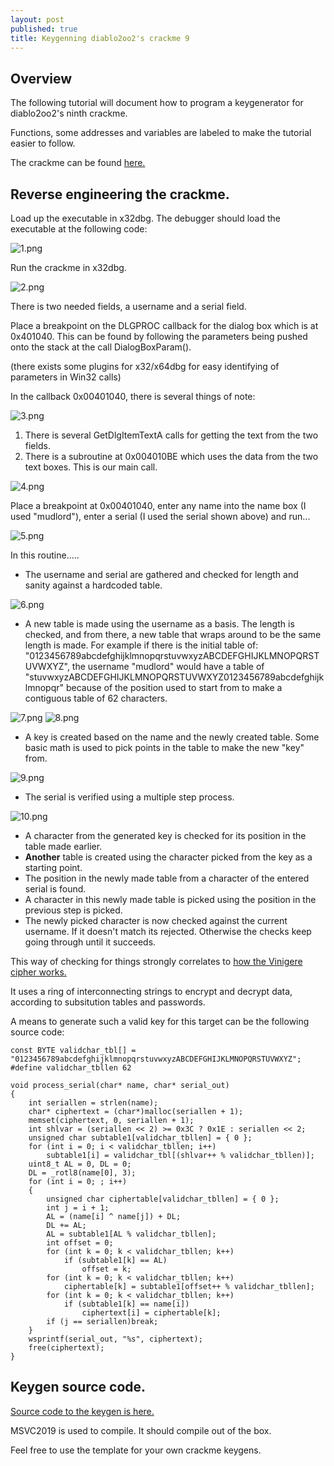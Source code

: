 ```yaml
---
layout: post
published: true
title: Keygenning diablo2oo2's crackme 9
---
```

## Overview

The following tutorial will document how to program a keygenerator for diablo2oo2's
ninth crackme.

Functions, some addresses and variables are labeled to make the tutorial easier to follow.

The crackme can be found [here.](https://github.com/mudlord/crackme_solutions/blob/master/crackmes/d2k2_crackme9.zip)


## Reverse engineering the crackme.

Load up the executable in x32dbg. 
The debugger should load the executable at the following code:

![1.png]({{site.baseurl}}/images/crackme9/1.PNG)

Run the crackme in x32dbg.

![2.png]({{site.baseurl}}/images/crackme9/2.PNG)

There is two needed fields, a username and a serial field.

Place a breakpoint on the DLGPROC callback for the dialog box which is at 0x401040. This can be found by following the parameters being pushed onto the stack at the call DialogBoxParam().

(there exists some plugins for x32/x64dbg for easy identifying of parameters in Win32 calls)

In the callback 0x00401040, there is several things of note:

![3.png]({{site.baseurl}}/images/crackme9/3.PNG)

1. There is several GetDlgItemTextA calls for getting the text from the two fields.
2. There is a subroutine at 0x004010BE which uses the data from the two text boxes. This is our main call.

![4.png]({{site.baseurl}}/images/crackme9/4.PNG)


Place a breakpoint at 0x00401040, enter any name into the name box (I used "mudlord"), enter a serial
(I used the serial shown above) and run...

![5.png]({{site.baseurl}}/images/crackme9/5.PNG)

In this routine.....
* The username and serial are gathered and checked for length and sanity against a hardcoded table.

![6.png]({{site.baseurl}}/images/crackme9/6.PNG)

* A new table is made using the username as a basis. The length is checked, and from there, a new table that wraps around to be the same length is made. For example if there is the initial table of:
"0123456789abcdefghijklmnopqrstuvwxyzABCDEFGHIJKLMNOPQRSTUVWXYZ", the username "mudlord" would have a table of "stuvwxyzABCDEFGHIJKLMNOPQRSTUVWXYZ0123456789abcdefghijklmnopqr" because of the position used to start from to make a contiguous table of 62 characters.

![7.png]({{site.baseurl}}/images/crackme9/7.PNG)
![8.png]({{site.baseurl}}/images/crackme9/8.PNG)

* A key is created based on the name and the newly created table. Some basic math is used to pick points in the table to make the new "key" from.

![9.png]({{site.baseurl}}/images/crackme9/9.PNG)


* The serial is verified using a multiple step process.

![10.png]({{site.baseurl}}/images/crackme9/10.PNG)

- A character from the generated key is checked for its position in the table made earlier.
- **Another** table is created using the character picked from the key as a starting point.
- The position in the newly made table from a character of the entered serial is found.
- A character in this newly made table is picked using the position in the previous step is picked.
- The newly picked character is now checked against the current username. If it doesn't match its rejected. Otherwise the checks keep going through until it succeeds.

This way of checking for things strongly correlates to [how the Vinigere cipher works.](https://en.wikipedia.org/wiki/Vigen%C3%A8re_cipher)

It uses a ring of interconnecting strings to encrypt and decrypt data, according to subsitution tables and passwords. 

A means to generate such a valid key for this target can be the following source code:

```
const BYTE validchar_tbl[] = "0123456789abcdefghijklmnopqrstuvwxyzABCDEFGHIJKLMNOPQRSTUVWXYZ";
#define validchar_tbllen 62

void process_serial(char* name, char* serial_out)
{
	int seriallen = strlen(name);
	char* ciphertext = (char*)malloc(seriallen + 1);
	memset(ciphertext, 0, seriallen + 1);
	int shlvar = (seriallen << 2) >= 0x3C ? 0x1E : seriallen << 2;
	unsigned char subtable1[validchar_tbllen] = { 0 };
	for (int i = 0; i < validchar_tbllen; i++)
		subtable1[i] = validchar_tbl[(shlvar++ % validchar_tbllen)];
	uint8_t AL = 0, DL = 0;
	DL = _rotl8(name[0], 3);
	for (int i = 0; ; i++)
	{
		unsigned char ciphertable[validchar_tbllen] = { 0 };
		int j = i + 1;
		AL = (name[i] ^ name[j]) + DL;
		DL += AL;
		AL = subtable1[AL % validchar_tbllen];
		int offset = 0;
		for (int k = 0; k < validchar_tbllen; k++)
			if (subtable1[k] == AL)
				offset = k;
		for (int k = 0; k < validchar_tbllen; k++)
			ciphertable[k] = subtable1[offset++ % validchar_tbllen];
		for (int k = 0; k < validchar_tbllen; k++)
			if (subtable1[k] == name[i])
				ciphertext[i] = ciphertable[k];
		if (j == seriallen)break;
	}
	wsprintf(serial_out, "%s", ciphertext);
	free(ciphertext);
}
```



## Keygen source code.

[Source code to the keygen is here.](https://github.com/mudlord/crackme_solutions/blob/master/keygenned/algo/d2k2_crackme09.c)

MSVC2019 is used to compile. It should compile out of the box. 

Feel free to use the template for your own crackme keygens.




